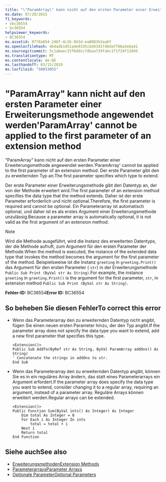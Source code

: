 ```yaml
---
title: "\"ParamArray\" kann nicht auf den ersten Parameter einer Erweiterungsmethode angewendet werden"
ms.date: 07/20/2015
f1_keywords:
- vbc36554
- bc36554
helpviewer_keywords:
- BC36554
ms.assetid: 0778a854-246f-4c2b-943d-ea8883b3aa6f
ms.openlocfilehash: 4b4adb1d51a4e9335cbd43d1fd6daff0ba3e6a41
ms.sourcegitcommit: 5c1abeec15fbddcc7dbaa729fabc1f1f29f12045
ms.translationtype: MT
ms.contentlocale: de-DE
ms.lasthandoff: 03/15/2019
ms.locfileid: "58033055"
---
```

# <a name="paramarray-cannot-be-applied-to-the-first-parameter-of-an-extension-method"></a><span data-ttu-id="fda4b-102">"ParamArray" kann nicht auf den ersten Parameter einer Erweiterungsmethode angewendet werden</span><span class="sxs-lookup"><span data-stu-id="fda4b-102">'ParamArray' cannot be applied to the first parameter of an extension method</span></span>
<span data-ttu-id="fda4b-103">"ParamArray" kann nicht auf den ersten Parameter einer Erweiterungsmethode angewendet werden.</span><span class="sxs-lookup"><span data-stu-id="fda4b-103">'ParamArray' cannot be applied to the first parameter of an extension method.</span></span> <span data-ttu-id="fda4b-104">Der erste Parameter gibt den zu erweiternden Typ an.</span><span class="sxs-lookup"><span data-stu-id="fda4b-104">The first parameter specifies which type to extend.</span></span>  
  
 <span data-ttu-id="fda4b-105">Der erste Parameter einer Erweiterungsmethode gibt den Datentyp an, der von der Methode erweitert wird.</span><span class="sxs-lookup"><span data-stu-id="fda4b-105">The first parameter of an extension method specifies the data type that the method extends.</span></span> <span data-ttu-id="fda4b-106">Daher ist der erste Parameter erforderlich und nicht optional.</span><span class="sxs-lookup"><span data-stu-id="fda4b-106">Therefore, the first parameter is required and cannot be optional.</span></span> <span data-ttu-id="fda4b-107">Ein Parameterarray ist automatisch optional, und daher ist es als erstes Argument einer Erweiterungsmethode unzulässig.</span><span class="sxs-lookup"><span data-stu-id="fda4b-107">Because a parameter array is automatically optional, it is not valid as the first argument of an extension method.</span></span>  
  
> [!NOTE]
>  <span data-ttu-id="fda4b-108">Wird die Methode ausgeführt, wird die Instanz des erweiterten Datentyps, der die Methode aufruft, zum Argument für den ersten Parameter der Methode.</span><span class="sxs-lookup"><span data-stu-id="fda4b-108">When the method is executed, the instance of the extended data type that invokes the method becomes the argument for the first parameter of the method.</span></span> <span data-ttu-id="fda4b-109">Beispielsweise ist die Instanz `greeting` in `greeting.Print()` das Argument für den ersten Parameter ( `str`) in der Erweiterungsmethode `Public Sub Print (ByVal str As String)`.</span><span class="sxs-lookup"><span data-stu-id="fda4b-109">For example, the instance `greeting` in `greeting.Print()` is the argument for the first parameter, `str`, in extension method `Public Sub Print (ByVal str As String)`.</span></span>  
  
 <span data-ttu-id="fda4b-110">**Fehler-ID:** BC36554</span><span class="sxs-lookup"><span data-stu-id="fda4b-110">**Error ID:** BC36554</span></span>  
  
## <a name="to-correct-this-error"></a><span data-ttu-id="fda4b-111">So beheben Sie diesen Fehler</span><span class="sxs-lookup"><span data-stu-id="fda4b-111">To correct this error</span></span>  
  
-   <span data-ttu-id="fda4b-112">Wenn das Parameterarray den zu erweiternden Datentyp nicht angibt, fügen Sie einen neuen ersten Parameter hinzu, der den Typ angibt.</span><span class="sxs-lookup"><span data-stu-id="fda4b-112">If the parameter array does not specify the data type you want to extend, add a new first parameter that specifies this type.</span></span>  
  
    ```  
    <Extension()>  
    Public Sub AddTo(ByRef str As String, ByVal ParamArray addOns() As String)  
    ' Concatenate the strings in addOns to str.  
    End Sub  
    ```  
  
-   <span data-ttu-id="fda4b-113">Wenn das Parameterarray den zu erweiternden Datentyp angibt, können Sie es in ein reguläres Array ändern, das statt eines Parameterarrays ein Argument erfordert.</span><span class="sxs-lookup"><span data-stu-id="fda4b-113">If the parameter array does specify the data type you want to extend, consider changing it to a regular array, requiring an argument, instead of a parameter array.</span></span> <span data-ttu-id="fda4b-114">Reguläre Arrays können erweitert werden.</span><span class="sxs-lookup"><span data-stu-id="fda4b-114">Regular arrays can be extended.</span></span>  
  
    ```  
    <Extension()>  
    Public Function Sum(ByVal ints() As Integer) As Integer  
        Dim total As Integer = 0  
        For Each i As Integer In ints  
            total = total + i  
        Next i  
        Return total  
    End Function  
    ```  
  
## <a name="see-also"></a><span data-ttu-id="fda4b-115">Siehe auch</span><span class="sxs-lookup"><span data-stu-id="fda4b-115">See also</span></span>

- [<span data-ttu-id="fda4b-116">Erweiterungsmethoden</span><span class="sxs-lookup"><span data-stu-id="fda4b-116">Extension Methods</span></span>](../../visual-basic/programming-guide/language-features/procedures/extension-methods.md)
- [<span data-ttu-id="fda4b-117">Parameterarrays</span><span class="sxs-lookup"><span data-stu-id="fda4b-117">Parameter Arrays</span></span>](../../visual-basic/programming-guide/language-features/procedures/parameter-arrays.md)
- [<span data-ttu-id="fda4b-118">Optionale Parameter</span><span class="sxs-lookup"><span data-stu-id="fda4b-118">Optional Parameters</span></span>](../../visual-basic/programming-guide/language-features/procedures/optional-parameters.md)
